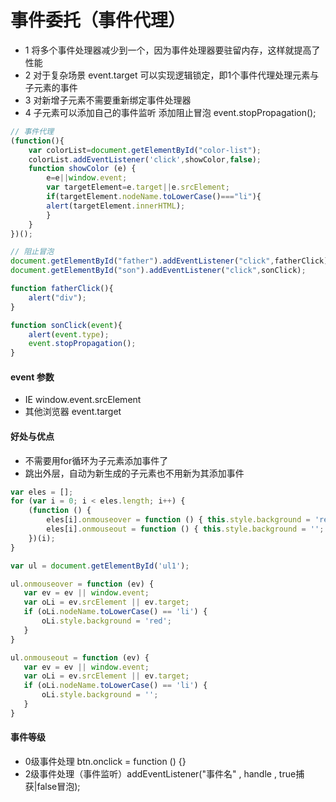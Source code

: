 # 事件委托（事件代理）

+ 1 将多个事件处理器减少到一个，因为事件处理器要驻留内存，这样就提高了性能
+ 2 对于复杂场景 event.target 可以实现逻辑锁定，即1个事件代理处理元素与子元素的事件
+ 3 对新增子元素不需要重新绑定事件处理器
+ 4 子元素可以添加自己的事件监听 添加阻止冒泡 event.stopPropagation(); 

```js
// 事件代理
(function(){
    var colorList=document.getElementById("color-list");
    colorList.addEventListener('click',showColor,false);
    function showColor (e) {
        e=e||window.event;
        var targetElement=e.target||e.srcElement;
        if(targetElement.nodeName.toLowerCase()==="li"){
        alert(targetElement.innerHTML);
        }
    }
})();

// 阻止冒泡
document.getElementById("father").addEventListener("click",fatherClick);
document.getElementById("son").addEventListener("click",sonClick);

function fatherClick(){
    alert("div");
}

function sonClick(event){
    alert(event.type);
    event.stopPropagation();
}
```

#### event 参数

+ IE window.event.srcElement
+ 其他浏览器 event.target


#### 好处与优点
+ 不需要用for循环为子元素添加事件了
+ 跳出外层，自动为新生成的子元素也不用新为其添加事件

```js
var eles = [];
for (var i = 0; i < eles.length; i++) {
    (function () {
        eles[i].onmouseover = function () { this.style.background = 'red'; }
        eles[i].onmouseout = function () { this.style.background = ''; }
    })(i);
}
```
 
 ```js
var ul = document.getElementById('ul1');

ul.onmouseover = function (ev) {
    var ev = ev || window.event;
    var oLi = ev.srcElement || ev.target;
    if (oLi.nodeName.toLowerCase() == 'li') {
        oLi.style.background = 'red';
    }
}

ul.onmouseout = function (ev) {
    var ev = ev || window.event;
    var oLi = ev.srcElement || ev.target;
    if (oLi.nodeName.toLowerCase() == 'li') {
        oLi.style.background = '';
    }
}
```

#### 事件等级

+   0级事件处理 btn.onclick = function () {}
+   2级事件处理（事件监听）addEventListener("事件名" , handle , true捕获|false冒泡);